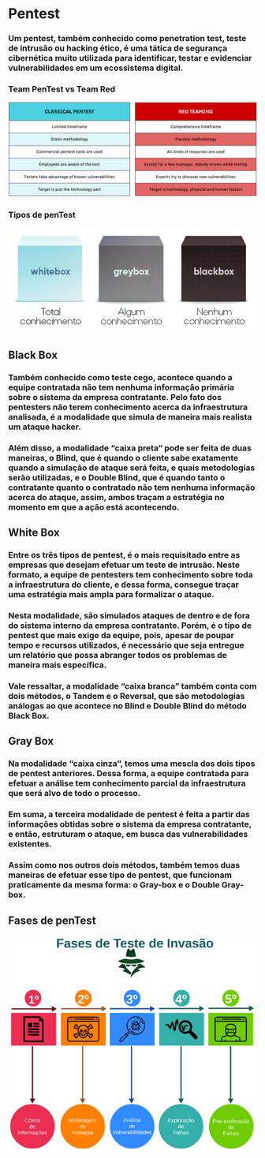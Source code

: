 # Pentest

### Um pentest, também conhecido como penetration test, teste de intrusão ou hacking ético, é uma tática de segurança cibernética muito utilizada para identificar, testar e evidenciar vulnerabilidades em um ecossistema digital.

### Team PenTest vs Team Red

![](../.github/pentest%20vs%20red%20teamin.png)

### Tipos de penTest

![](../.github/pentTest%20Type.jpg)

## Black Box

### Também conhecido como teste cego, acontece quando a equipe contratada não tem nenhuma informação primária sobre o sistema da empresa contratante. Pelo fato dos pentesters não terem conhecimento acerca da infraestrutura analisada, é a modalidade que simula de maneira mais realista um ataque hacker.

### Além disso, a modalidade “caixa preta“ pode ser feita de duas maneiras, o Blind, que é quando o cliente sabe exatamente quando a simulação de ataque será feita, e quais metodologias serão utilizadas, e o Double Blind, que é quando tanto o contratante quanto o contratado não tem nenhuma informação acerca do ataque, assim, ambos traçam a estratégia no momento em que a ação está acontecendo.

## White Box

### Entre os três tipos de pentest, é o mais requisitado entre as empresas que desejam efetuar um teste de intrusão. Neste formato, a equipe de pentesters tem conhecimento sobre toda a infraestrutura do cliente, e dessa forma, consegue traçar uma estratégia mais ampla para formalizar o ataque.

### Nesta modalidade, são simulados ataques de dentro e de fora do sistema interno da empresa contratante. Porém, é o tipo de pentest que mais exige da equipe, pois, apesar de poupar tempo e recursos utilizados, é necessário que seja entregue um relatório que possa abranger todos os problemas de maneira mais específica.

### Vale ressaltar, a modalidade “caixa branca” também conta com dois métodos, o Tandem e o Reversal, que são metodologias análogas ao que acontece no Blind e Double Blind do método Black Box.

## Gray Box

### Na modalidade “caixa cinza”, temos uma mescla dos dois tipos de pentest anteriores. Dessa forma, a equipe contratada para efetuar a análise tem conhecimento parcial da infraestrutura que será alvo de todo o processo.

### Em suma, a terceira modalidade de pentest é feita a partir das informações obtidas sobre o sistema da empresa contratante, e então, estruturam o ataque, em busca das vulnerabilidades existentes.

### Assim como nos outros dois métodos, também temos duas maneiras de efetuar esse tipo de pentest, que funcionam praticamente da mesma forma: o Gray-box e o Double Gray-box.

## Fases de penTest

![](../.github/eH.png)
